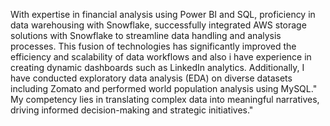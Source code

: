 With expertise in financial analysis using Power BI and SQL, proficiency in data warehousing with Snowflake, successfully integrated AWS storage solutions with Snowflake to streamline data handling and analysis processes. This fusion of technologies has significantly improved the efficiency and scalability of data workflows and also i have experience in creating dynamic dashboards such as LinkedIn analytics. Additionally, I have conducted exploratory data analysis (EDA) on diverse datasets including Zomato and performed world population analysis using MySQL."
My competency lies in translating complex data into meaningful narratives, driving informed decision-making and strategic initiatives."
